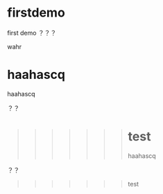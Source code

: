# firstdemo
first demo
？？？

wahr



haahascq
=======
haahascq

？？
>>>>>>> test
>>>>>>> =======
>>>>>>> haahascq

？？
>>>>>>> test
